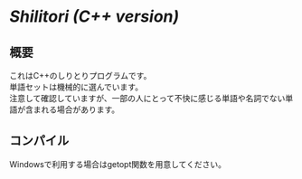 # <em>Shilitori (C++ version)</em>  
## 概要  
これはC++のしりとりプログラムです。  
単語セットは機械的に選んでいます。  
注意して確認していますが、一部の人にとって不快に感じる単語や名詞でない単語が含まれる場合があります。  
## コンパイル  
Windowsで利用する場合はgetopt関数を用意してください。
